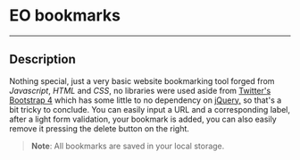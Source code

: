# EO bookmarks
---

## Description
Nothing special, just a very basic website bookmarking tool forged from _Javascript_, _HTML_ and _CSS_, no libraries were used aside from [Twitter's Bootstrap 4](https://getbootstrap.com/) which has some little to no dependency on [jQuery,](https://jquery.com/) so that's a bit tricky to conclude.
You can easily input a URL and a corresponding label, after a light form validation, your bookmark is added, you can also easily remove it pressing the delete button on the right.
> **Note**: All bookmarks are saved in your local storage.
